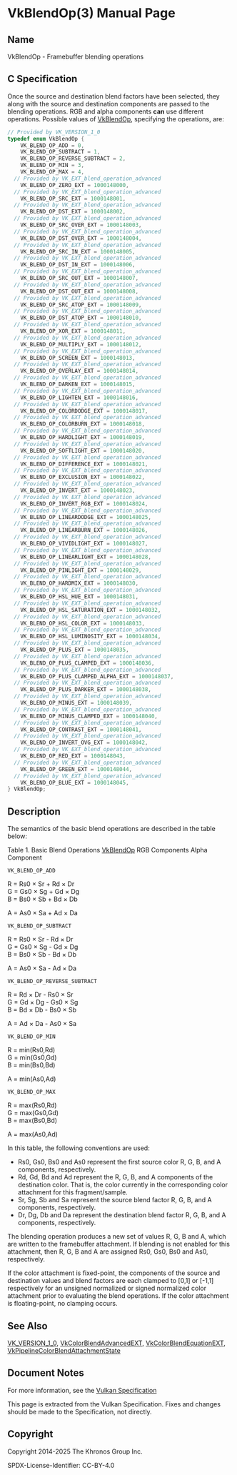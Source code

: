 # VkBlendOp(3) Manual Page

## Name

VkBlendOp - Framebuffer blending operations



## [](#_c_specification)C Specification

Once the source and destination blend factors have been selected, they along with the source and destination components are passed to the blending operations. RGB and alpha components **can** use different operations. Possible values of [VkBlendOp](https://registry.khronos.org/vulkan/specs/latest/man/html/VkBlendOp.html), specifying the operations, are:

```c++
// Provided by VK_VERSION_1_0
typedef enum VkBlendOp {
    VK_BLEND_OP_ADD = 0,
    VK_BLEND_OP_SUBTRACT = 1,
    VK_BLEND_OP_REVERSE_SUBTRACT = 2,
    VK_BLEND_OP_MIN = 3,
    VK_BLEND_OP_MAX = 4,
  // Provided by VK_EXT_blend_operation_advanced
    VK_BLEND_OP_ZERO_EXT = 1000148000,
  // Provided by VK_EXT_blend_operation_advanced
    VK_BLEND_OP_SRC_EXT = 1000148001,
  // Provided by VK_EXT_blend_operation_advanced
    VK_BLEND_OP_DST_EXT = 1000148002,
  // Provided by VK_EXT_blend_operation_advanced
    VK_BLEND_OP_SRC_OVER_EXT = 1000148003,
  // Provided by VK_EXT_blend_operation_advanced
    VK_BLEND_OP_DST_OVER_EXT = 1000148004,
  // Provided by VK_EXT_blend_operation_advanced
    VK_BLEND_OP_SRC_IN_EXT = 1000148005,
  // Provided by VK_EXT_blend_operation_advanced
    VK_BLEND_OP_DST_IN_EXT = 1000148006,
  // Provided by VK_EXT_blend_operation_advanced
    VK_BLEND_OP_SRC_OUT_EXT = 1000148007,
  // Provided by VK_EXT_blend_operation_advanced
    VK_BLEND_OP_DST_OUT_EXT = 1000148008,
  // Provided by VK_EXT_blend_operation_advanced
    VK_BLEND_OP_SRC_ATOP_EXT = 1000148009,
  // Provided by VK_EXT_blend_operation_advanced
    VK_BLEND_OP_DST_ATOP_EXT = 1000148010,
  // Provided by VK_EXT_blend_operation_advanced
    VK_BLEND_OP_XOR_EXT = 1000148011,
  // Provided by VK_EXT_blend_operation_advanced
    VK_BLEND_OP_MULTIPLY_EXT = 1000148012,
  // Provided by VK_EXT_blend_operation_advanced
    VK_BLEND_OP_SCREEN_EXT = 1000148013,
  // Provided by VK_EXT_blend_operation_advanced
    VK_BLEND_OP_OVERLAY_EXT = 1000148014,
  // Provided by VK_EXT_blend_operation_advanced
    VK_BLEND_OP_DARKEN_EXT = 1000148015,
  // Provided by VK_EXT_blend_operation_advanced
    VK_BLEND_OP_LIGHTEN_EXT = 1000148016,
  // Provided by VK_EXT_blend_operation_advanced
    VK_BLEND_OP_COLORDODGE_EXT = 1000148017,
  // Provided by VK_EXT_blend_operation_advanced
    VK_BLEND_OP_COLORBURN_EXT = 1000148018,
  // Provided by VK_EXT_blend_operation_advanced
    VK_BLEND_OP_HARDLIGHT_EXT = 1000148019,
  // Provided by VK_EXT_blend_operation_advanced
    VK_BLEND_OP_SOFTLIGHT_EXT = 1000148020,
  // Provided by VK_EXT_blend_operation_advanced
    VK_BLEND_OP_DIFFERENCE_EXT = 1000148021,
  // Provided by VK_EXT_blend_operation_advanced
    VK_BLEND_OP_EXCLUSION_EXT = 1000148022,
  // Provided by VK_EXT_blend_operation_advanced
    VK_BLEND_OP_INVERT_EXT = 1000148023,
  // Provided by VK_EXT_blend_operation_advanced
    VK_BLEND_OP_INVERT_RGB_EXT = 1000148024,
  // Provided by VK_EXT_blend_operation_advanced
    VK_BLEND_OP_LINEARDODGE_EXT = 1000148025,
  // Provided by VK_EXT_blend_operation_advanced
    VK_BLEND_OP_LINEARBURN_EXT = 1000148026,
  // Provided by VK_EXT_blend_operation_advanced
    VK_BLEND_OP_VIVIDLIGHT_EXT = 1000148027,
  // Provided by VK_EXT_blend_operation_advanced
    VK_BLEND_OP_LINEARLIGHT_EXT = 1000148028,
  // Provided by VK_EXT_blend_operation_advanced
    VK_BLEND_OP_PINLIGHT_EXT = 1000148029,
  // Provided by VK_EXT_blend_operation_advanced
    VK_BLEND_OP_HARDMIX_EXT = 1000148030,
  // Provided by VK_EXT_blend_operation_advanced
    VK_BLEND_OP_HSL_HUE_EXT = 1000148031,
  // Provided by VK_EXT_blend_operation_advanced
    VK_BLEND_OP_HSL_SATURATION_EXT = 1000148032,
  // Provided by VK_EXT_blend_operation_advanced
    VK_BLEND_OP_HSL_COLOR_EXT = 1000148033,
  // Provided by VK_EXT_blend_operation_advanced
    VK_BLEND_OP_HSL_LUMINOSITY_EXT = 1000148034,
  // Provided by VK_EXT_blend_operation_advanced
    VK_BLEND_OP_PLUS_EXT = 1000148035,
  // Provided by VK_EXT_blend_operation_advanced
    VK_BLEND_OP_PLUS_CLAMPED_EXT = 1000148036,
  // Provided by VK_EXT_blend_operation_advanced
    VK_BLEND_OP_PLUS_CLAMPED_ALPHA_EXT = 1000148037,
  // Provided by VK_EXT_blend_operation_advanced
    VK_BLEND_OP_PLUS_DARKER_EXT = 1000148038,
  // Provided by VK_EXT_blend_operation_advanced
    VK_BLEND_OP_MINUS_EXT = 1000148039,
  // Provided by VK_EXT_blend_operation_advanced
    VK_BLEND_OP_MINUS_CLAMPED_EXT = 1000148040,
  // Provided by VK_EXT_blend_operation_advanced
    VK_BLEND_OP_CONTRAST_EXT = 1000148041,
  // Provided by VK_EXT_blend_operation_advanced
    VK_BLEND_OP_INVERT_OVG_EXT = 1000148042,
  // Provided by VK_EXT_blend_operation_advanced
    VK_BLEND_OP_RED_EXT = 1000148043,
  // Provided by VK_EXT_blend_operation_advanced
    VK_BLEND_OP_GREEN_EXT = 1000148044,
  // Provided by VK_EXT_blend_operation_advanced
    VK_BLEND_OP_BLUE_EXT = 1000148045,
} VkBlendOp;
```

## [](#_description)Description

The semantics of the basic blend operations are described in the table below:

Table 1. Basic Blend Operations    [VkBlendOp](https://registry.khronos.org/vulkan/specs/latest/man/html/VkBlendOp.html) RGB Components Alpha Component

`VK_BLEND_OP_ADD`

R = Rs0 × Sr + Rd × Dr  
G = Gs0 × Sg + Gd × Dg  
B = Bs0 × Sb + Bd × Db

A = As0 × Sa + Ad × Da

`VK_BLEND_OP_SUBTRACT`

R = Rs0 × Sr - Rd × Dr  
G = Gs0 × Sg - Gd × Dg  
B = Bs0 × Sb - Bd × Db

A = As0 × Sa - Ad × Da

`VK_BLEND_OP_REVERSE_SUBTRACT`

R = Rd × Dr - Rs0 × Sr  
G = Gd × Dg - Gs0 × Sg  
B = Bd × Db - Bs0 × Sb

A = Ad × Da - As0 × Sa

`VK_BLEND_OP_MIN`

R = min(Rs0,Rd)  
G = min(Gs0,Gd)  
B = min(Bs0,Bd)

A = min(As0,Ad)

`VK_BLEND_OP_MAX`

R = max(Rs0,Rd)  
G = max(Gs0,Gd)  
B = max(Bs0,Bd)

A = max(As0,Ad)

In this table, the following conventions are used:

- Rs0, Gs0, Bs0 and As0 represent the first source color R, G, B, and A components, respectively.
- Rd, Gd, Bd and Ad represent the R, G, B, and A components of the destination color. That is, the color currently in the corresponding color attachment for this fragment/sample.
- Sr, Sg, Sb and Sa represent the source blend factor R, G, B, and A components, respectively.
- Dr, Dg, Db and Da represent the destination blend factor R, G, B, and A components, respectively.

The blending operation produces a new set of values R, G, B and A, which are written to the framebuffer attachment. If blending is not enabled for this attachment, then R, G, B and A are assigned Rs0, Gs0, Bs0 and As0, respectively.

If the color attachment is fixed-point, the components of the source and destination values and blend factors are each clamped to \[0,1] or \[-1,1] respectively for an unsigned normalized or signed normalized color attachment prior to evaluating the blend operations. If the color attachment is floating-point, no clamping occurs.

## [](#_see_also)See Also

[VK\_VERSION\_1\_0](https://registry.khronos.org/vulkan/specs/latest/man/html/VK_VERSION_1_0.html), [VkColorBlendAdvancedEXT](https://registry.khronos.org/vulkan/specs/latest/man/html/VkColorBlendAdvancedEXT.html), [VkColorBlendEquationEXT](https://registry.khronos.org/vulkan/specs/latest/man/html/VkColorBlendEquationEXT.html), [VkPipelineColorBlendAttachmentState](https://registry.khronos.org/vulkan/specs/latest/man/html/VkPipelineColorBlendAttachmentState.html)

## [](#_document_notes)Document Notes

For more information, see the [Vulkan Specification](https://registry.khronos.org/vulkan/specs/latest/html/vkspec.html#VkBlendOp)

This page is extracted from the Vulkan Specification. Fixes and changes should be made to the Specification, not directly.

## [](#_copyright)Copyright

Copyright 2014-2025 The Khronos Group Inc.

SPDX-License-Identifier: CC-BY-4.0